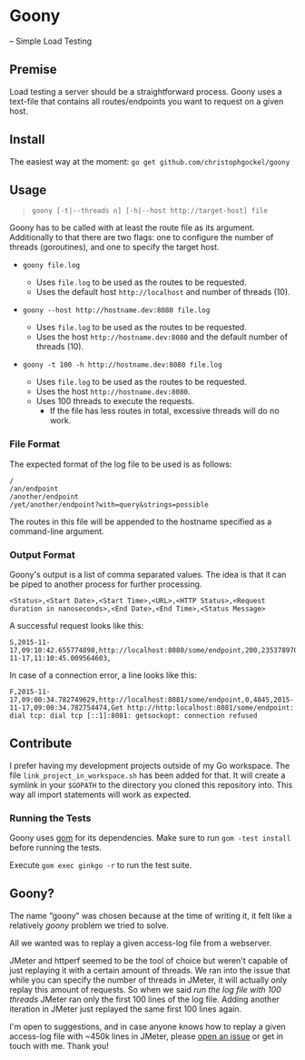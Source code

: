 # Goony

&ndash; Simple Load Testing


## Premise

Load testing a server should be a straightforward process.
Goony uses a text-file that contains all routes/endpoints you want to request on a given host.


## Install

The easiest way at the moment: `go get github.com/christophgockel/goony`


## Usage

> `goony [-t|--threads n] [-h|--host http://target-host] file`

Goony has to be called with at least the route file as its argument.
Additionally to that there are two flags: one to configure the number of threads (goroutines), and one to specify the target host.

- `goony file.log`
  - Uses `file.log` to be used as the routes to be requested.
  - Uses the default host `http://localhost` and number of threads (10).

- `goony --host http://hostname.dev:8080 file.log`
  - Uses `file.log` to be used as the routes to be requested.
  - Uses the host `http://hostname.dev:8080` and the default number of threads (10).

- `goony -t 100 -h http://hostname.dev:8080 file.log`
  - Uses `file.log` to be used as the routes to be requested.
  - Uses the host `http://hostname.dev:8080`.
  - Uses 100 threads to execute the requests.
    - If the file has less routes in total, excessive threads will do no work.


### File Format

The expected format of the log file to be used is as follows:

```
/
/an/endpoint
/another/endpoint
/yet/another/endpoint?with=query&strings=possible
```

The routes in this file will be appended to the hostname specified as a command-line argument.


### Output Format

Goony's output is a list of comma separated values.
The idea is that it can be piped to another process for further processing.

```
<Status>,<Start Date>,<Start Time>,<URL>,<HTTP Status>,<Request duration in nanoseconds>,<End Date>,<End Time>,<Status Message>
```

A successful request looks like this:

```
S,2015-11-17,09:10:42.655774898,http://localhost:8080/some/endpoint,200,2353789705,2015-11-17,11:10:45.009564603,
```

In case of a connection error, a line looks like this:

```
F,2015-11-17,09:00:34.782749629,http://localhost:8081/some/endpoint,0,4845,2015-11-17,09:00:34.782754474,Get http://http:localhost:8081/some/endpoint: dial tcp: dial tcp [::1]:8081: getsockopt: connection refused
```


## Contribute

I prefer having my development projects outside of my Go workspace.
The file `link_project_in_workspace.sh` has been added for that.
It will create a symlink in your `$GOPATH` to the directory you cloned this repository into.
This way all import statements will work as expected.

### Running the Tests

Goony uses [gom](https://github.com/mattn/gom) for its dependencies.
Make sure to run `gom -test install` before running the tests.

Execute `gom exec ginkgo -r` to run the test suite.


## Goony?

The name &ldquo;goony&rdquo; was chosen because at the time of writing it, it felt like a relatively _goony_ problem we tried to solve.

All we wanted was to replay a given access-log file from a webserver.

JMeter and httperf seemed to be the tool of choice but weren't capable of just replaying it with a certain amount of threads.
We ran into the issue that while you can specify the number of threads in JMeter, it will actually only replay this amount of requests.
So when we said _run the log file with 100 threads_ JMeter ran only the first 100 lines of the log file.
Adding another iteration in JMeter just replayed the same first 100 lines again.

I'm open to suggestions, and in case anyone knows how to replay a given access-log file with ~450k lines in JMeter, please [open an issue](https://github.com/christophgockel/goony/issues) or get in touch with me. Thank you!
